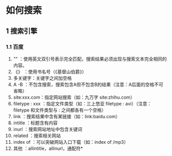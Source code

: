 # 如何搜索



## 1 搜索引擎

### 1.1 百度

1. "" ：使用英文双引号表示完全匹配，搜索结果必须出现与搜索文本完全相同的内容。
2. 《》 ：使用书名号（《基督山伯爵》）
3. 多关键字：关键字之间加空格
4. A -B ：不包含搜索，搜索包含A但不包含B的结果（注意：A后面的空格不可省略）
5. site:xxx.com：指定网站搜索（如：九万字 site:zhihu.com）
6. filetype : xxx ：指定文件类型（如：三上悠亚 filetype : avi）（注意：filetype 和文件类型与 : 之间都各有一个空格）
7. link ：搜索结果中含有某链接（如：link:baidu.com）
8. intitle ：标题含有内容
9. inurl ：搜索网站地址中包含关键词
10. related ：搜索相关网站
11. index of ：可以突破网站入口下载（如：index of /mp3）
12. 其他 ：allintitle，allinurl，通配符*

